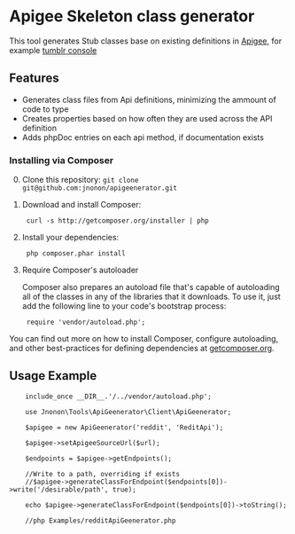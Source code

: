 Apigee Skeleton class generator
================================================
This tool generates Stub classes base on existing definitions in [Apigee](http://apigee.com/about/), for example [tumblr console](https://apigee.com/console/tumblr)

Features
--------

- Generates class files from Api definitions, minimizing the ammount of code to type
- Creates properties based on how often they are used across the API definition
- Adds phpDoc entries on each api method, if documentation exists


### Installing via Composer
0. Clone this repository:
        `git clone git@github.com:jnonon/apigeenerator.git`

1. Download and install Composer:

        curl -s http://getcomposer.org/installer | php

2. Install your dependencies:

        php composer.phar install

3. Require Composer's autoloader

    Composer also prepares an autoload file that's capable of autoloading all of the classes in any of the libraries that it downloads. To use it, just add the following line to your code's bootstrap process:

        require 'vendor/autoload.php';

You can find out more on how to install Composer, configure autoloading, and other best-practices for defining dependencies at [getcomposer.org](http://getcomposer.org).

## Usage Example
        include_once __DIR__.'/../vendor/autoload.php';
        
        use Jnonon\Tools\ApiGeenerator\Client\ApiGeenerator;
        
        $apigee = new ApiGeenerator('reddit', 'ReditApi');
        
        $apigee->setApigeeSourceUrl($url);
        
        $endpoints = $apigee->getEndpoints();
        
        //Write to a path, overriding if exists
        //$apigee->generateClassForEndpoint($endpoints[0])->write('/desirable/path', true);
        
        echo $apigee->generateClassForEndpoint($endpoints[0])->toString();
        
        //php Examples/redditApiGeenerator.php

        